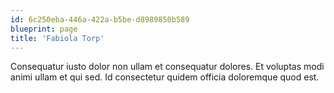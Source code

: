 ```yaml
---
id: 6c250eba-446a-422a-b5be-d8989850b589
blueprint: page
title: 'Fabiola Torp'
---
```

Consequatur iusto dolor non ullam et consequatur dolores. Et voluptas modi animi ullam et qui sed. Id consectetur quidem officia doloremque quod est.